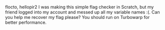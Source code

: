 flocto, hellopir2
I was making this simple flag checker in Scratch, but my friend logged into my account and messed up all my variable names :(. Can you help me recover my flag please?
You should run on Turbowarp for better performance.
